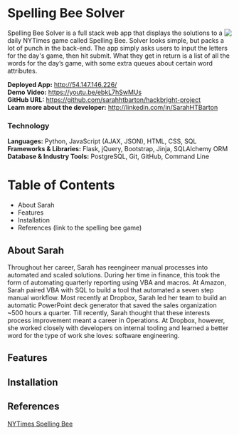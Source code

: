 # Spelling Bee Solver
<img src="/static/images/homepage.png" align="right" />

Spelling Bee Solver is a full stack web app that displays the solutions to a daily NYTimes game called Spelling Bee. Solver looks simple, but packs a lot of punch in the back-end. The app simply asks users to input the letters for the day's game, then hit submit. What they get in return is a list of all the words for the day’s game, with some extra queues about certain word attributes.  


**Deployed App:** http://54.147.146.226/  
**Demo Video:** https://youtu.be/ebkL7hSwMUs  
**GitHub URL:** https://github.com/sarahhtbarton/hackbright-project  
**Learn more about the developer:** http://linkedin.com/in/SarahHTBarton  

### Technology
**Languages:** Python, JavaScript (AJAX, JSON), HTML, CSS, SQL  
**Frameworks & Libraries:** Flask, jQuery, Bootstrap, Jinja, SQLAlchemy ORM  
**Database & Industry Tools:** PostgreSQL, Git, GitHub, Command Line  

# Table of Contents
- About Sarah
- Features
- Installation
- References (link to the spelling bee game)

## About Sarah
Throughout her career, Sarah has reengineer manual processes into automated and scaled solutions. During her time in finance, this took the form of automating quarterly reporting using VBA and macros. At Amazon, Sarah paired VBA with SQL to build a tool that automated a seven step manual workflow. Most recently at Dropbox, Sarah led her team to build an automatic PowerPoint deck generator that saved the sales organization ~500 hours a quarter. Till recently, Sarah thought that these interests process improvement meant a career in Operations. At Dropbox, however, she worked closely with developers on internal tooling and learned a better word for the type of work she loves: software engineering.

## Features

## Installation

## References
[NYTimes Spelling Bee](https://www.nytimes.com/puzzles/spelling-bee)
